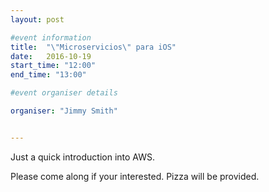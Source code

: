```yaml
---
layout: post

#event information
title:  "\"Microservicios\" para iOS"
date:   2016-10-19
start_time: "12:00"
end_time: "13:00"

#event organiser details

organiser: "Jimmy Smith"


---
```


Just a quick introduction into AWS.

Please come along if your interested. Pizza will be provided.
